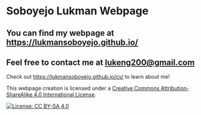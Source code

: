 # Soboyejo Lukman Webpage

## You can find my webpage at https://lukmansoboyejo.github.io/

## Feel free to contact me at lukeng200@gmail.com

Check out https://lukmansoboyejo.github.io/cv/ to learn about me!

This webpage creation is licensed under a [Creative Commons Attribution-ShareAlike 4.0 International License](https://creativecommons.org/licenses/by-sa/4.0/).

[![License: CC BY-SA 4.0](https://licensebuttons.net/l/by-sa/4.0/80x15.png)](https://creativecommons.org/licenses/by-sa/4.0/)

